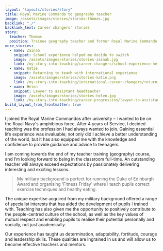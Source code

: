 ```yaml
---
layout: "layouts/stories/story"
title: Royal Marine Commando to geography teacher
image: /assets/images/stories/stories-thomas.jpg
backlink: "./"
backlink_text: Career changers' stories
story:
  teacher: Thomas
  position: Trainee geography teacher and former Royal Marine Commando
more_stories:
  - name: Zainab
    snippet: School experience helped me decide to switch
    image: /assets/images/stories/stories-zainab.jpg
    link: /my-story-into-teaching/career-changers/school-experience-helped-me-decide-to-switch
  - name: Katie
    snippet: Returning to teach with international experience
    image: /assets/images/stories/stories-katie.png
    link: /my-story-into-teaching/international-career-changers/returning-to-teaching-with-international-experience
  - name: Helen
    snippet: Lawyer to assistant headteacher
    image: /assets/images/stories/stories-helen.jpg
    link: /my-story-into-teaching/career-progression/lawyer-to-assistant-teacher
build_layout_from_frontmatter: true
---
```


I joined the Royal Marine Commandos after university – I wanted to be on the Royal Navy's amphibious force. After 4 years of Service, I decided teaching was the profession I had always wanted to join. Gaining essential life experience was invaluable; not only did I achieve a better understanding of the world, but it has also equipped me with the knowledge and confidence to provide guidance and advice to teenagers.

I am coming towards the end of my teacher training (geography) course, and I'm looking forward to being in the classroom full-time. An outstanding teacher will always exceed expectations by passionately delivering interesting and exciting lessons.

> My military background is perfect for running the Duke of Edinburgh Award and organising 'Fitness Friday' where I teach pupils correct exercise techniques and healthy eating.

The unique expertise acquired from my military background offered a range of specialist interests that has aided the development of pupils I trained with. Teaching has also given me the opportunity to positively contribute to the people-centred culture of the school, as well as the key values of mutual respect and enabling pupils to realise their potential personally and socially, not just academically.

Our experience has taught us determination, adaptability, fortitude, courage and leadership skills. These qualities are ingrained in us and will allow us to become effective teachers and mentors.
